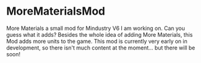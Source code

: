 # MoreMaterialsMod

More Materials a small mod for Mindustry V6 I am working on. Can you guess what it adds?
Besides the whole idea of adding More Materials, this Mod adds more units to the game.
This mod is currently very early on in development, so there isn't much content at the moment... but there will be soon!
